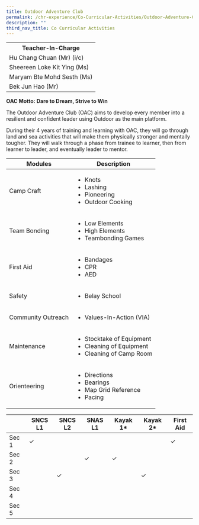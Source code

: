 ```yaml
---
title: Outdoor Adventure Club
permalink: /chr-experience/Co-Curricular-Activities/Outdoor-Adventure-Club/
description: ""
third_nav_title: Co Curricular Activities
---
```

<table>
  <tr>
    <th>Teacher-In-Charge</th>
  </tr>
  <tr>
    <td>Hu Chang Chuan (Mr) (i/c)</td>
  </tr>
  <tr>
    <td>Sheereen Loke Kit Ying (Ms)</td>
  </tr>
  <tr>
    <td>Maryam Bte Mohd Sesth (Ms)</td>
  </tr>
	  <tr>
    <td>Bek Jun Hao (Mr)</td>
  </tr>
	<tr>
</table>


**OAC Motto: Dare to Dream, Strive to Win**

The Outdoor Adventure Club (OAC) aims to develop every member into a resilient and confident leader using Outdoor as the main platform.

During their 4 years of training and learning with OAC, they will go through land and sea activities that will make them physically stronger and mentally tougher. They will walk through a phase from trainee to learner, then from learner to leader, and eventually leader to mentor.



| Modules | Description |
| -------- | -------- | 
| Camp Craft | <ul> <li> Knots <li> Lashing <li> Pioneering <li> Outdoor Cooking| 
| Team Bonding | <ul> <li> Low Elements <li> High Elements <li> Teambonding Games | 
| First Aid | <ul> <li> Bandages <li> CPR <li> AED| 
| Safety | <ul> <li> Belay School| 
| Community Outreach | <ul> <li> Values-In-Action (VIA)|
| Maintenance | <ul> <li> Stocktake of Equipment <li> Cleaning of Equipment <li> Cleaning of Camp Room| 
| Orienteering | <ul> <li> Directions <li> Bearings <li> Map Grid Reference <li> Pacing| 

|   | SNCS L1 | SNCS L2 | SNAS L1 | Kayak 1* | Kayak 2* | First Aid |
| -------- | -------- | -------- | ------- | -------- | -------- | -------- |
| Sec 1 | &check; |||||&check;|
| Sec 2 ||| &check;| &check; |||
| Sec 3 || &check; ||| &check; ||
| Sec 4 |||||||
| Sec 5 |||||||